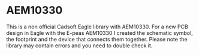 # AEM10330
This is a non official Cadsoft Eagle library with AEM10330. For a new PCB design in Eagle with the E-peas AEM10330 I created the schematic symbol, the footprint and the device that connects them together. Please note the library may contain errors and you need to double check it. 
